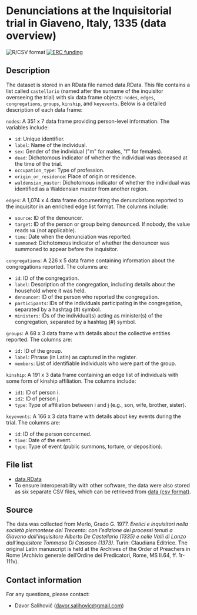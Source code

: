 # Denunciations at the Inquisitorial trial in Giaveno, Italy, 1335 (data overview)

![R/CSV format](https://img.shields.io/badge/data_format-R/CSV-blue)
[![ERC funding](https://img.shields.io/badge/funding-ERC-green)](https://cordis.europa.eu/project/id/101000442)

## Description

The dataset is stored in an RData file named data.RData. This file contains a list called `castellario` (named after the surname of the inquisitor overseeing the trial) with six data frame objects: `nodes`, `edges`, `congregations`, `groups`, `kinship`, and `keyevents`. Below is a detailed description of each data frame:

`nodes`: A 351 x 7 data frame providing person-level information. The variables include:
- `id`: Unique identifier.
- `label`: Name of the individual.
- `sex`: Gender of the individual ("m" for males, "f" for females).
- `dead`: Dichotomous indicator of whether the individual was deceased at the time of the trial.
- `occupation_type`: Type of profession.
- `origin_or_residence`: Place of origin or residence.
- `waldensian_master`: Dichotomous indicator of whether the individual was identified as a Waldensian master from another region.

`edges`: A 1,074 x 4 data frame documenting the denunciations reported to the inquisitor in an enriched edge list format. The columns include:
- `source`: ID of the denouncer.
- `target`: ID of the person or group being denounced. If nobody, the value reads `NA` (not applicable).
- `time`: Date when the denunciation was reported.
- `summoned`: Dichotomous indicator of whether the denouncer was summoned to appear before the inquisitor.

`congregations`: A 226 x 5 data frame containing information about the congregations reported. The columns are:
- `id`: ID of the congregation.
- `label`: Description of the congregation, including details about the household where it was held.
- `denouncer`: ID of the person who reported the congregation.
- `participants`: IDs of the individuals participating in the congregation, separated by a hashtag (#) symbol.
- `ministers`: IDs of the individual(s) acting as minister(s) of the congregation, separated by a hashtag (#) symbol.

`groups`: A 68 x 3 data frame with details about the collective entities reported. The columns are:
- `id:` ID of the group.
- `label`: Phrase (in Latin) as captured in the register.
- `members`: List of identifiable individuals who were part of the group.

`kinship`: A 191 x 3 data frame containing an edge list of individuals with some form of kinship affiliation. The columns include:
- `id1`: ID of person i.
- `id2`: ID of person j.
- `type`: Type of affiliation between i and j (e.g., son, wife, brother, sister).

`keyevents`: A 166 x 3 data frame with details about key events during the trial. The columns are:
- `id`: ID of the person concerned.
- `time`: Date of the event.
- `type`: Type of event (public summons, torture, or deposition).

## File list

- [data.RData](https://github.com/joseluisesna/Denunciations_in_Giaveno_1335/blob/main/data/data.RData)
- To ensure interoperability with other software, the data were also stored as six separate CSV files, which can be retrieved from [data (csv format)](https://github.com/joseluisesna/Denunciations_in_Giaveno_1335/tree/main/data/data%20(csv%20format)).

## Source

The data was collected from Merlo, Grado G. 1977. _Eretici e inquisitori nella società piemontese del Trecento: con l’edizione dei processi tenuti a Giaveno dall’inquisitore Alberto De Castellario (1335) e nelle Valli di Lanzo dall’inquisitore Tommaso Di Casasco (1373)_. Turin: Claudiana Editrice. 
The original Latin manuscript is held at the Archives of the Order of Preachers in Rome (Archivio generale dell’Ordine dei Predicatori, Rome, MS II.64, ff. 1r-111v).

## Contact information

For any questions, please contact:
- Davor Salihović (davor.salihovic@gmail.com)
